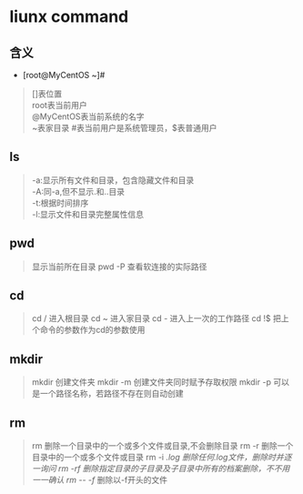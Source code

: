 # liunx command

## 含义

- [root@MyCentOS ~]#

> []表位置  
> root表当前用户  
> @MyCentOS表当前系统的名字  
> ~表家目录
> #表当前用户是系统管理员，$表普通用户

## ls

> -a:显示所有文件和目录，包含隐藏文件和目录  
> -A:同-a,但不显示.和..目录  
> -t:根据时间排序  
> -l:显示文件和目录完整属性信息  

## pwd

> 显示当前所在目录
> pwd -P 查看软连接的实际路径

## cd

> cd / 进入根目录
> cd ~ 进入家目录
> cd - 进入上一次的工作路径
> cd !$ 把上个命令的参数作为cd的参数使用

## mkdir

> mkdir 创建文件夹
> mkdir -m 创建文件夹同时赋予存取权限
> mkdir -p 可以是一个路径名称，若路径不存在则自动创建

## rm

> rm  删除一个目录中的一个或多个文件或目录,不会删除目录
> rm -r 删除一个目录中的一个或多个文件或目录
> rm -i *.log 删除任何.log文件，删除时并逐一询问
> rm -rf 删除指定目录的子目录及子目录中所有的档案删除，不不用一一确认
> rm -- -f* 删除以-f开头的文件

